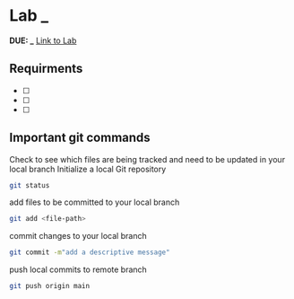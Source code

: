 # Lab _
**DUE: _**
[Link to Lab](https://csse.msoe.us/cs1021/lab2/)

## Requirments
- [ ] 
- [ ] 
- [ ] 

## Important git commands

Check to see which files are being tracked and need to be updated in your local branch
Initialize a local Git repository

```bash
git status
```

add files to be committed to your local branch

```bash
git add <file-path>
```

commit changes to your local branch
  
```bash
git commit -m"add a descriptive message"
```

push local commits to remote branch
  
```bash
git push origin main
```
